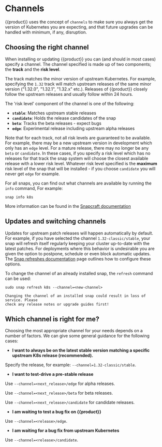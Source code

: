 # Channels

{{product}} uses the concept of `channels` to make sure you always get
the version of Kubernetes you are expecting, and that future upgrades can be
handled with minimum, if any, disruption.

## Choosing the right channel

When installing or updating {{product}} you can (and should in most
cases) specify a channel. The channel specified is made up of two components;
the **track** and the **risk level**.

The track matches the minor version of upstream Kubernetes. For example,
specifying the `1.32` track will match upstream releases of the same minor
version ("1.32.0", "1.32.1", "1.32.x" etc.). Releases of {{product}}
closely follow the upstream releases and usually follow within 24 hours.

The 'risk level' component of the channel is one of the following:

- **`stable`**: Matches upstream stable releases
- **`candidate`**: Holds the release candidates of the snap
- **`beta`**: Tracks the beta releases - expect bugs
- **`edge`**: Experimental release including upstream alpha releases

Note that for each track, not all risk levels are guaranteed to be available.
For example, there may be a new upstream version in development which only has
an `edge` level. For a mature release, there may no longer be any `beta` or
`candidate`. In these cases, if you specify a risk level which has no releases for
that track the snap system will choose the closest available release with a
lower risk level. Whatever risk level specified is the **maximum** risk level
of the snap that will be installed - if you choose `candidate` you will never
get `edge` for example.

For all snaps, you can find out what channels are available by running the
`info` command, For example:

```
snap info k8s
```

More information can be found in the [Snapcraft documentation][]

## Updates and switching channels

Updates for upstream patch releases will happen automatically by default. For
example, if you have selected the channel `1.32-classic/stable`, your snap will refresh
itself regularly keeping your cluster up-to-date with the latest patches.
For deployments where this behavior is undesirable you are given the option to
postpone, schedule or even block automatic updates.
The [Snap refreshes documentation] page outlines how to configure these options.

To change the channel of an already installed snap, the `refresh` command can
be used:

```
sudo snap refresh k8s --channel=<new-channel>
```

```{warning}
Changing the channel of an installed snap could result in loss of service. Please
check any release notes or upgrade guides first!
```

## Which channel is right for me?

Choosing the most appropriate channel for your needs depends on a number of
factors. We can give some general guidance for the following cases:

- **I want to always be on the latest stable version matching a specific
upstream K8s release (recommended).**

Specify the release, for example: `--channel=1.32-classic/stable`.

- **I want to test-drive a pre-stable release**

Use `--channel=<next_release>/edge` for alpha releases.

Use `--channel=<next_release>/beta` for beta releases.

Use `--channel=<next_release>/candidate` for candidate releases.

- **I am waiting to test a bug fix on {{product}}**

Use `--channel=<release>/edge`.

- **I am waiting for a bug fix from upstream Kubernetes**

Use `--channel=<release>/candidate`.

<!-- LINKS -->

[Snapcraft documentation]: https://snapcraft.io/docs/channels
[Snap refreshes documentation]: https://microk8s.io/docs/snap-refreshes

